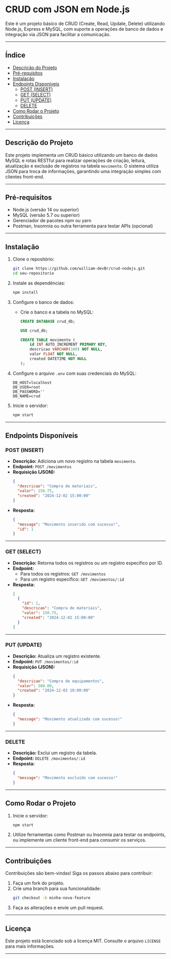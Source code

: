 
# CRUD com JSON em Node.js

Este é um projeto básico de CRUD (Create, Read, Update, Delete) utilizando Node.js, Express e MySQL, com suporte a operações de banco de dados e integração via JSON para facilitar a comunicação.

---

## **Índice**
- [Descrição do Projeto](#descrição-do-projeto)
- [Pré-requisitos](#pré-requisitos)
- [Instalação](#instalação)
- [Endpoints Disponíveis](#endpoints-disponíveis)
  - [POST (INSERT)](#post-insert)
  - [GET (SELECT)](#get-select)
  - [PUT (UPDATE)](#put-update)
  - [DELETE](#delete)
- [Como Rodar o Projeto](#como-rodar-o-projeto)
- [Contribuições](#contribuições)
- [Licença](#licença)

---

## **Descrição do Projeto**
Este projeto implementa um CRUD básico utilizando um banco de dados MySQL e rotas RESTful para realizar operações de criação, leitura, atualização e exclusão de registros na tabela `movimento`. O sistema utiliza JSON para troca de informações, garantindo uma integração simples com clientes front-end.

---

## **Pré-requisitos**
- Node.js (versão 14 ou superior)
- MySQL (versão 5.7 ou superior)
- Gerenciador de pacotes npm ou yarn
- Postman, Insomnia ou outra ferramenta para testar APIs (opcional)

---

## **Instalação**
1. Clone o repositório:
   ```bash
   git clone https://github.com/william-devBr/crud-nodejs.git
   cd seu-repositorio
   ```

2. Instale as dependências:
   ```bash
   npm install
   ```

3. Configure o banco de dados:
   - Crie o banco e a tabela no MySQL:
     ```sql
     CREATE DATABASE crud_db;

     USE crud_db;

     CREATE TABLE movimento (
         id INT AUTO_INCREMENT PRIMARY KEY,
         descricao VARCHAR(100) NOT NULL,
         valor FLOAT NOT NULL,
         created DATETIME NOT NULL
     );
     ```

4. Configure o arquivo `.env` com suas credenciais do MySQL:
   ```plaintext
   DB_HOST=localhost
   DB_USER=root
   DB_PASSWORD=''
   DB_NAME=crud
   ```

5. Inicie o servidor:
   ```bash
   npm start
   ```

---

## **Endpoints Disponíveis**

### **POST (INSERT)**
- **Descrição:** Adiciona um novo registro na tabela `movimento`.
- **Endpoint:** `POST /movimentos`
- **Requisição (JSON):**
  ```json
  {
    "descricao": "Compra de materiais",
    "valor": 150.75,
    "created": "2024-12-02 15:00:00"
  }
  ```
- **Resposta:**
  ```json
  {
    "message": "Movimento inserido com sucesso!",
    "id": 1
  }
  ```

---

### **GET (SELECT)**
- **Descrição:** Retorna todos os registros ou um registro específico por ID.
- **Endpoint:**
  - Para todos os registros: `GET /movimentos`
  - Para um registro específico: `GET /movimentos/:id`
- **Resposta:**
  ```json
  [
    {
      "id": 1,
      "descricao": "Compra de materiais",
      "valor": 150.75,
      "created": "2024-12-02 15:00:00"
    }
  ]
  ```

---

### **PUT (UPDATE)**
- **Descrição:** Atualiza um registro existente.
- **Endpoint:** `PUT /movimentos/:id`
- **Requisição (JSON):**
  ```json
  {
    "descricao": "Compra de equipamentos",
    "valor": 300.00,
    "created": "2024-12-03 10:00:00"
  }
  ```
- **Resposta:**
  ```json
  {
    "message": "Movimento atualizado com sucesso!"
  }
  ```

---

### **DELETE**
- **Descrição:** Exclui um registro da tabela.
- **Endpoint:** `DELETE /movimentos/:id`
- **Resposta:**
  ```json
  {
    "message": "Movimento excluído com sucesso!"
  }
  ```

---

## **Como Rodar o Projeto**
1. Inicie o servidor:
   ```bash
   npm start
   ```
2. Utilize ferramentas como Postman ou Insomnia para testar os endpoints, ou implemente um cliente front-end para consumir os serviços.

---

## **Contribuições**
Contribuições são bem-vindas! Siga os passos abaixo para contribuir:
1. Faça um fork do projeto.
2. Crie uma branch para sua funcionalidade:  
   ```bash
   git checkout -b minha-nova-feature
   ```
3. Faça as alterações e envie um pull request.

---

## **Licença**
Este projeto está licenciado sob a licença MIT. Consulte o arquivo `LICENSE` para mais informações.

---
